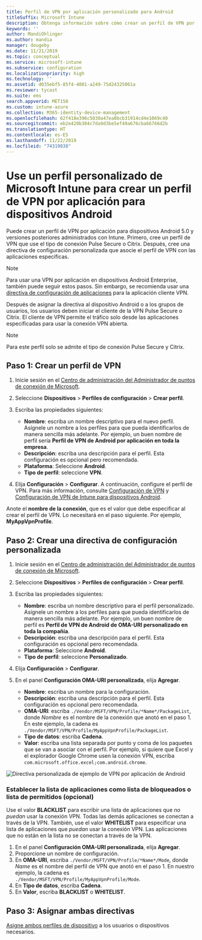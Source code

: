 ```yaml
---
title: Perfil de VPN por aplicación personalizado para Android
titleSuffix: Microsoft Intune
description: Obtenga información sobre cómo crear un perfil de VPN por aplicación para dispositivos Android administrados por Microsoft Intune.
keywords: ''
author: MandiOhlinger
ms.author: mandia
manager: dougeby
ms.date: 11/21/2019
ms.topic: conceptual
ms.service: microsoft-intune
ms.subservice: configuration
ms.localizationpriority: high
ms.technology: ''
ms.assetid: d035ebf5-85f4-4001-a249-75d24325061a
ms.reviewer: tycast
ms.suite: ems
search.appverid: MET150
ms.custom: intune-azure
ms.collection: M365-identity-device-management
ms.openlocfilehash: 62f418e396c5030a47ea0bcb31914cd4e1069c40
ms.sourcegitcommit: eb2e420b304c7da9d3be5ef49a676cba66766d2b
ms.translationtype: HT
ms.contentlocale: es-ES
ms.lasthandoff: 11/22/2019
ms.locfileid: "74319838"
---
```

# <a name="use-a-microsoft-intune-custom-profile-to-create-a-per-app-vpn-profile-for-android-devices"></a>Use un perfil personalizado de Microsoft Intune para crear un perfil de VPN por aplicación para dispositivos Android

Puede crear un perfil de VPN por aplicación para dispositivos Android 5.0 y versiones posteriores administrados con Intune. Primero, cree un perfil de VPN que use el tipo de conexión Pulse Secure o Citrix. Después, cree una directiva de configuración personalizada que asocie el perfil de VPN con las aplicaciones específicas.

> [!NOTE]
> Para usar una VPN por aplicación en dispositivos Android Enterprise, también puede seguir estos pasos. Sin embargo, se recomienda usar una [directiva de configuración de aplicaciones](../apps/app-configuration-policies-use-android.md) para la aplicación cliente VPN.

Después de asignar la directiva al dispositivo Android o a los grupos de usuarios, los usuarios deben iniciar el cliente de la VPN Pulse Secure o Citrix. El cliente de VPN permite el tráfico solo desde las aplicaciones especificadas para usar la conexión VPN abierta.

> [!NOTE]
>
> Para este perfil solo se admite el tipo de conexión Pulse Secure y Citrix.

## <a name="step-1-create-a-vpn-profile"></a>Paso 1: Crear un perfil de VPN

1. Inicie sesión en el [Centro de administración del Administrador de puntos de conexión de Microsoft](https://go.microsoft.com/fwlink/?linkid=2109431).
2. Seleccione **Dispositivos** > **Perfiles de configuración** > **Crear perfil**.
3. Escriba las propiedades siguientes:

    - **Nombre**: escriba un nombre descriptivo para el nuevo perfil. Asígnele un nombre a los perfiles para que pueda identificarlos de manera sencilla más adelante. Por ejemplo, un buen nombre de perfil sería **Perfil de VPN de Android por aplicación en toda la empresa**.
    - **Descripción**: escriba una descripción para el perfil. Esta configuración es opcional pero recomendada.
    - **Plataforma**: Seleccione **Android**.
    - **Tipo de perfil**: seleccione **VPN**.

4. Elija **Configuración** > **Configurar**. A continuación, configure el perfil de VPN. Para más información, consulte [Configuración de VPN](vpn-settings-configure.md) y [Configuración de VPN de Intune para dispositivos Android](vpn-settings-android.md).

Anote el **nombre de la conexión**, que es el valor que debe especificar al crear el perfil de VPN. Lo necesitará en el paso siguiente. Por ejemplo, **MyAppVpnProfile**.

## <a name="step-2-create-a-custom-configuration-policy"></a>Paso 2: Crear una directiva de configuración personalizada

1. Inicie sesión en el [Centro de administración del Administrador de puntos de conexión de Microsoft](https://go.microsoft.com/fwlink/?linkid=2109431).
2. Seleccione **Dispositivos** > **Perfiles de configuración** > **Crear perfil**.
3. Escriba las propiedades siguientes:

    - **Nombre**: escriba un nombre descriptivo para el perfil personalizado. Asígnele un nombre a los perfiles para que pueda identificarlos de manera sencilla más adelante. Por ejemplo, un buen nombre de perfil es **Perfil de VPN de Android de OMA-URI personalizado en toda la compañía**.
    - **Descripción**: escriba una descripción para el perfil. Esta configuración es opcional pero recomendada.
    - **Plataforma**: Seleccione **Android**.
    - **Tipo de perfil**: seleccione **Personalizado**.

4. Elija **Configuración** > **Configurar**.
5. En el panel **Configuración OMA-URI personalizada**, elija **Agregar**.
    - **Nombre**: escriba un nombre para la configuración.
    - **Descripción**: escriba una descripción para el perfil. Esta configuración es opcional pero recomendada.
    - **OMA-URI**: escriba `./Vendor/MSFT/VPN/Profile/*Name*/PackageList`, donde *Nombre* es el nombre de la conexión que anotó en el paso 1. En este ejemplo, la cadena es `./Vendor/MSFT/VPN/Profile/MyAppVpnProfile/PackageList`.
    - **Tipo de datos**: escriba **Cadena**.
    - **Valor**: escriba una lista separada por punto y coma de los paquetes que se van a asociar con el perfil. Por ejemplo, si quiere que Excel y el explorador Google Chrome usen la conexión VPN, escriba `com.microsoft.office.excel;com.android.chrome`.

![Directiva personalizada de ejemplo de VPN por aplicación de Android](./media/android-pulse-secure-per-app-vpn/android_per_app_vpn_oma_uri.png)

### <a name="set-your-app-list-to-blacklist-or-whitelist-optional"></a>Establecer la lista de aplicaciones como lista de bloqueados o lista de permitidos (opcional)

Use el valor **BLACKLIST** para escribir una lista de aplicaciones que *no puedan* usar la conexión VPN. Todas las demás aplicaciones se conectan a través de la VPN. También, use el valor **WHITELIST** para especificar una lista de aplicaciones que *puedan* usar la conexión VPN. Las aplicaciones que no están en la lista no se conectan a través de la VPN.

1. En el panel **Configuración OMA-URI personalizada**, elija **Agregar**.
2. Proporcione un nombre de configuración.
3. En **OMA-URI**, escriba `./Vendor/MSFT/VPN/Profile/*Name*/Mode`, donde *Name* es el nombre del perfil de VPN que anotó en el paso 1. En nuestro ejemplo, la cadena es `./Vendor/MSFT/VPN/Profile/MyAppVpnProfile/Mode`.
4. En **Tipo de datos**, escriba **Cadena**.
5. En **Valor**, escriba **BLACKLIST** o **WHITELIST**.

## <a name="step-3-assign-both-policies"></a>Paso 3: Asignar ambas directivas

[Asigne ambos perfiles de dispositivo](device-profile-assign.md) a los usuarios o dispositivos necesarios.
